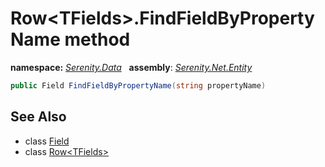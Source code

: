 # Row&lt;TFields&gt;.FindFieldByPropertyName method
**namespace:** *[Serenity.Data](../../README.md#serenity.data-namespace)*   **assembly**: *[Serenity.Net.Entity](../../README.md)*

```csharp
public Field FindFieldByPropertyName(string propertyName)
```

## See Also

* class [Field](../Field.md)
* class [Row&lt;TFields&gt;](../Row-1.md)